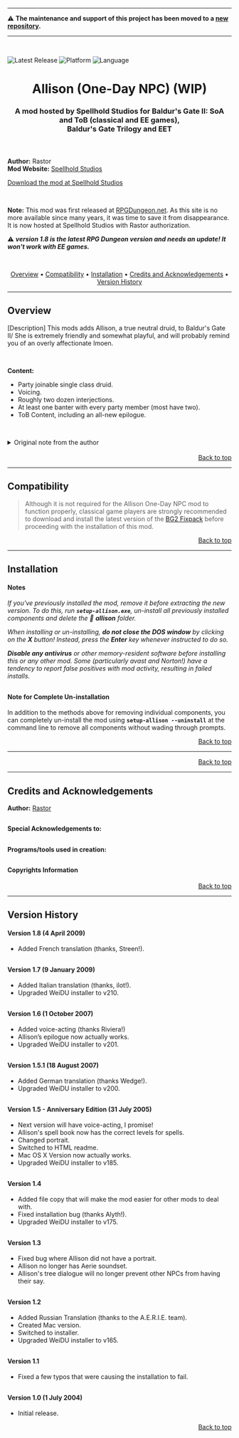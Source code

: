 <hr>

:warning: **The maintenance and support of this project has been moved to a [new repository](https://github.com/Spellhold-Studios/Allison-One-Day-NPC).**

<hr><br>

![Latest Release](https://img.shields.io/github/v/release/SpellholdStudios/Allison_One_Day_NPC?include_prereleases&color=darkred)<a name="top" id="top"> </a>
![Platform](https://img.shields.io/static/v1?label=platform&message=windows%20%7C%20Mac%20%7C%20linux&color=informational)
![Language](https://img.shields.io/static/v1?label=language&message=English%20%7C%20French%20%7C%20German%20%7C%20Italian%20%7C%20Russian&color=limegreen)

<div align="center"><h1>Allison (One-Day NPC) (WIP)</h1>

<h3>A mod hosted by Spellhold Studios for Baldur's Gate II: SoA and ToB (classical and EE games),<br>
Baldur's Gate Trilogy and EET<h3>

</div><br />


**Author:** Rastor  
**Mod Website:** <a href="http://www.shsforums.net/forum/127-mod-resurrections/">Spellhold Studios</a>  


[Download the mod at Spellhold Studios](http://www.shsforums.net/files/file/1260-allison-one-day-npc/)<br>

&nbsp;

**Note:** This mod was first released at <a href="http://web.archive.org/web/20120414212350/http://www.rpgdungeon.net/content/view/25/40/">RPGDungeon.net</a>. As this site is no more available since many years, it was time to save it from disappearance. It is now hosted at Spellhold Studios with Rastor authorization.

:warning: **_version 1.8 is the latest RPG Dungeon version and needs an update! It won't work with EE games._**

&nbsp;

<div align="center">
<a href="#intro">Overview</a> &#8226; <a href="#compat">Compatibility</a> &#8226; <a href="#installation">Installation</a> &#8226; <a href="#credits">Credits and Acknowledgements</a> &#8226; <a href="#versions">Version History</a></br>
</div>

<hr>


## <a name="intro" id="intro"></a>Overview

[Description]
This mods adds Allison, a true neutral druid, to Baldur's Gate II/ She is extremely friendly and somewhat playful, and will probably remind you of an overly affectionate Imoen.

&nbsp;

**Content:**
- Party joinable single class druid.
- Voicing.
- Roughly two dozen interjections.
- At least one banter with every party member (most have two).
- ToB Content, including an all-new epilogue.

&nbsp;

<details><summary>Original note from the author</summary>
<p>

###### Allison is my contribution to the One-Day NPC Project, found over at <a href="http://www.pocketplane.net">Pocketplane Group</a>. To put it simply, my goal is to see how complete of an NPC I could develop in only a single day. Allison actually took just under eight hours to develop.
</p>
</details><br>
<div align="right"><a href="#top">Back to top</a></div>


<hr>


## <a name="compat" id="compat"></a>Compatibility

>Although it is not required for the Allison One-Day NPC mod to function properly, classical game players are strongly recommended to download and install the latest version of the <a href="http://www.gibberlings3.net/bg2fixpack/">BG2 Fixpack</a> before proceeding with the installation of this mod.<br>
<div align="right"><a href="#top">Back to top</a></div>


<hr>


## <a name="installation" id="installation"></a>Installation

#### Notes

*If you've previously installed the mod, remove it before extracting the new version. To do this, run **`setup-allison.exe`**, un-install all previously installed components and delete the :file_folder: **allison** folder.*

*When installing or un-installing, **do not close the DOS window** by clicking on the **X** button! Instead, press the **Enter** key whenever instructed to do so.*

*__Disable any antivirus__ or other memory-resident software before installing this or any other mod. Some (particularly avast and Norton!) have a tendency to report false positives with mod activity, resulting in failed installs.*

## 

## 

#### Note for Complete Un-installation

In addition to the methods above for removing individual components, you can completely un-install the mod using **`setup-allison --uninstall`** at the command line to remove all components without wading through prompts.</br>
<div align="right"><a href="#top">Back to top</a></div>


<hr>


<div align="right"><a href="#top">Back to top</a></div>


<hr>


## <a name="credits" id="credits"></a>Credits and Acknowledgements

**Author:** <a href="http://www.shsforums.net/user/1153-rastor/">Rastor</a>  

## 

#### Special Acknowledgements to:

## 

#### Programs/tools used in creation:

## 

#### Copyrights Information

<div align="right"><a href="#top">Back to top</a></div>


<hr>


## <a name="versions" id="versions"></a>Version History

#### Version 1.8 (4 April 2009)

- Added French translation (thanks, Streen!).

## 

#### Version 1.7 (9 January 2009)

- Added Italian translation (thanks, ilot!).
- Upgraded WeiDU installer to v210.

## 

#### Version 1.6 (1 October 2007)

- Added voice-acting (thanks Riviera!)
- Allison’s epilogue now actually works.
- Upgraded WeiDU installer to v201.

## 

#### Version 1.5.1 (18 August 2007)

- Added German translation (thanks Wedge!).
- Upgraded WeiDU installer to v200.

## 

#### Version 1.5 - Anniversary Edition (31 July 2005)

- Next version will have voice-acting, I promise!
- Allison's spell book now has the correct levels for spells.
- Changed portrait.
- Switched to HTML readme.
- Mac OS X Version now actually works.
- Upgraded WeiDU installer to v185.

## 

#### Version 1.4

- Added file copy that will make the mod easier for other mods to deal with.
- Fixed installation bug (thanks Alyth!).
- Upgraded WeiDU installer to v175.

## 

#### Version 1.3

- Fixed bug where Allison did not have a portrait.
- Allison no longer has Aerie soundset.
- Allison's tree dialogue will no longer prevent other NPCs from having their say.

## 

#### Version 1.2

- Added Russian Translation (thanks to the A.E.R.I.E. team).
- Created Mac version.
- Switched to installer.
- Upgraded WeiDU installer to v165.

## 

#### Version 1.1

- Fixed a few typos that were causing the installation to fail.

## 

#### Version 1.0 (1 July 2004)

- Initial release.
<div align="right"><a href="#top">Back to top</a></div>
